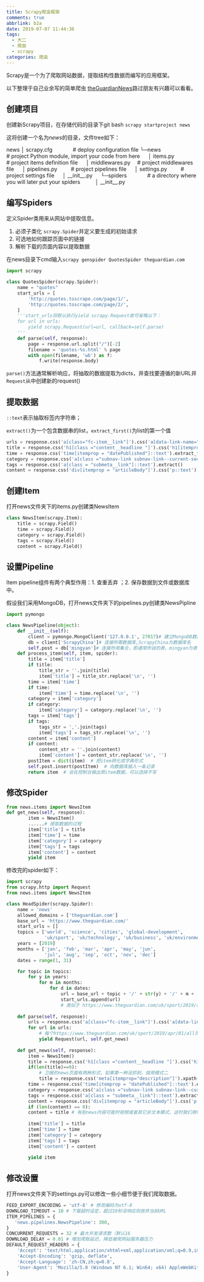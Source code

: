 ```yaml
---
title: Scrapy爬虫框架
comments: true
abbrlink: b2a
date: 2019-07-07 11:44:36
tags:
  - 大二
  - 爬虫
  - scrapy
categories: 爬虫
---
```


Scrapy是一个为了爬取网站数据，提取结构性数据而编写的应用框架。

以下整理于自己业余写的简单爬虫 [theGuardianNews](https://github.com/Stardust567/theGuardianNews)路过朋友有兴趣可以看看。 <!-- More -->

## 创建项目

创建新Scrapy项目，在存储代码的目录下git bash
`scrapy startproject news`

这将创建一个名为*news*的目录，文件tree如下：

news
│  scrapy.cfg&emsp; &emsp; &emsp; # deploy configuration file
└─news&emsp; &emsp; &emsp; &emsp; &emsp; # project Python module, import your code from here
&emsp; │  items.py&emsp; &emsp; &emsp; # project items definition file
&emsp; │  middlewares.py&emsp; # project middlewares file
&emsp; │  pipelines.py&emsp; &emsp; # project pipelines file
&emsp; │  settings.py&emsp; &emsp; # project settings file
&emsp; │  \_\_init\_\_.py
&emsp; └─spiders&emsp; &emsp; &emsp; # a directory where you will later put your spiders
&emsp; &emsp; │  \_\_init\_\_.py



## 编写Spiders

定义Spider类用来从网站中提取信息。

1. 必须子类化 `scrapy.Spider`并定义要生成的初始请求
2. 可选地如何跟踪页面中的链接
3. 解析下载的页面内容以提取数据

在news目录下cmd输入`scrapy genspider QuotesSpider theguardian.com`

```python
import scrapy

class QuotesSpider(scrapy.Spider):
    name = "quotes"
    start_urls = [
        'http://quotes.toscrape.com/page/1/',
        'http://quotes.toscrape.com/page/2/',
    ]
    '''start_urls将默认执行yield scrapy.Request故可省略以下：
    for url in urls:
        yield scrapy.Request(url=url, callback=self.parse)
    '''
    def parse(self, response):
        page = response.url.split("/")[-2]
        filename = 'quotes-%s.html' % page
        with open(filename, 'wb') as f:
            f.write(response.body)
```

`parse()`方法通常解析响应，将抽取的数据提取为dicts，并查找要遵循的新URL并`Request`从中创建新的request()

## 提取数据

`::text`表示抽取标签内字符串；

`extract()`为一个包含数据串的list，`extract_first()`为list的第一个值

```python
urls = response.css('a[class="fc-item__link"]').css('a[data-link-name="article"]').xpath('@href').extract()
title = response.css('h1[class ="content__headline "]').css('h1[itemprop="headline"]::text').extract()
time = response.css('time[itemprop = "datePublished"]::text').extract_first()
category = response.css('a[class ="subnav-link subnav-link--current-section"]::text').extract_first()
tags = response.css('a[class = "submeta__link"]::text').extract()
content = response.css('div[itemprop = "articleBody"]').css('p::text').extract()
```

## 创建Item

打开news文件夹下的items.py创建类NewsItem

```python
class NewsItem(scrapy.Item):
    title = scrapy.Field()
    time = scrapy.Field()
    category = scrapy.Field()
    tags = scrapy.Field()
    content = scrapy.Field()
```

## 设置Pipeline

Item pipeline组件有两个典型作用：1. 查重丢弃 ；2. 保存数据到文件或数据库中。

假设我们采用MongoDB，打开news文件夹下的pipelines.py创建类NewsPipline

```python
import pymongo

class NewsPipeline(object):
    def __init__(self):
        client = pymongo.MongoClient('127.0.0.1', 27017)# 建立MongoDB数据库连接
        db = client['ScrapyChina']# 连接所需数据库,ScrapyChina为数据库名
        self.post = db['mingyan']# 连接所用集合，即通常所说的表，mingyan为表名
    def process_item(self, item, spider):
        title = item['title']
        if title:
            title_str = ''.join(title)
            item['title'] = title_str.replace('\n', '')
        time = item['time']
        if time:
            item['time'] = time.replace('\n', '')
        category = item['category']
        if category:
            item['category'] = category.replace('\n', '')
        tags = item['tags']
        if tags:
            tags_str = ','.join(tags)
            item['tags'] = tags_str.replace('\n', '')
        content = item['content']
        if content:
            content_str = ''.join(content)
            item['content'] = content_str.replace('\n', '')
        postItem = dict(item)  # 把item转化成字典形式
        self.post.insert(postItem)  # 向数据库插入一条记录
        return item  # 会在控制台输出原item数据，可以选择不写
```

## 修改Spider

```python
from news.items import NewsItem
def get_news(self, response):
        item = NewsItem()
        ......# 提取数据的过程
        item['title'] = title
        item['time'] = time
        item['category'] = category
        item['tags'] = tags
        item['content'] = content
        yield item
```

修改完的spider如下：

``` python
import scrapy
from scrapy.http import Request
from news.items import NewsItem

class HeadSpider(scrapy.Spider):
    name = 'news'
    allowed_domains = ['theguardian.com']
    base_url = 'https://www.theguardian.com/'
    start_urls = []
    topics = ['world', 'science', 'cities', 'global-development',
              'uk/sport', 'uk/technology', 'uk/business', 'uk/environment', 'uk/culture']
    years = [2019]
    months = ['jan', 'feb', 'mar', 'apr', 'may', 'jun',
              'jul', 'aug', 'sep', 'oct', 'nov', 'dec']
    dates = range(1, 31)

    for topic in topics:
        for y in years:
            for m in months:
                for d in dates:
                    url = base_url + topic + '/' + str(y) + '/' + m + '/' + '%02d' % d + '/' + 'all'
                    start_urls.append(url) 
                    # 类似于 https://www.theguardian.com/uk/sport/2019/apr/01/all
                    
    def parse(self, response):
        urls = response.css('a[class="fc-item__link"]').css('a[data-link-name="article"]').xpath('@href').extract()
        for url in urls: 
            # 每个https://www.theguardian.com/uk/sport/2019/apr/01/all页面上的news连接
            yield Request(url, self.get_news)
    
    def get_news(self, response):
        item = NewsItem()
        title = response.css('h1[class ="content__headline "]').css('h1[itemprop="headline"]::text').extract()
        if(len(title)==0): 
            # 卫报的news页面有两种形式，如果第一种没抓到，就用模式二
            title = response.css('meta[itemprop="description"]').xpath('@content').extract()
        time = response.css('time[itemprop = "datePublished"]::text').extract_first()
        category = response.css('a[class ="subnav-link subnav-link--current-section"]::text').extract_first()
        tags = response.css('a[class = "submeta__link"]::text').extract()
        content = response.css('div[itemprop = "articleBody"]').css('p::text').extract()
        if (len(content) == 0):
        content = title # 有些news内容可能时视频或者其它非文本模式，这时我们用title作为content
    
        item['title'] = title
        item['time'] = time
        item['category'] = category
        item['tags'] = tags
        item['content'] = content
    
        yield item
```

## 修改设置

打开news文件夹下的settings.py可以修改一些小细节便于我们爬取数据。

```python
FEED_EXPORT_ENCODING = 'utf-8' # 修改编码为utf-8
DOWNLOAD_TIMEOUT = 10 # 下载超时设定，超过10秒没响应则放弃当前URL
ITEM_PIPELINES = {
   'news.pipelines.NewsPipeline': 300,
}
CONCURRENT_REQUESTS = 32 # 最大并发请求数（默认16
DOWNLOAD_DELAY = 0.01 # 增加爬取延迟，降低被爬网站服务器压力
DEFAULT_REQUEST_HEADERS = {
    'Accept': 'text/html,application/xhtml+xml,application/xml;q=0.9,image/webp,image/apng,*/*;q=0.8',
    'Accept-Encoding': 'gzip, deflate',
    'Accept-Language': 'zh-CN,zh;q=0.8',
    'User-Agent': 'Mozilla/5.0 (Windows NT 6.1; Win64; x64) AppleWebKit/537.36 (KHTML, like Gecko) Chrome/59.0.3071.109 Safari/537.36'
}
```



